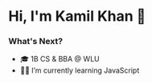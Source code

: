 

# Hi, I'm Kamil Khan 👋

### What's Next?
* 🎓 1B CS & BBA @ WLU
* 👨‍💻 I’m currently learning JavaScript
